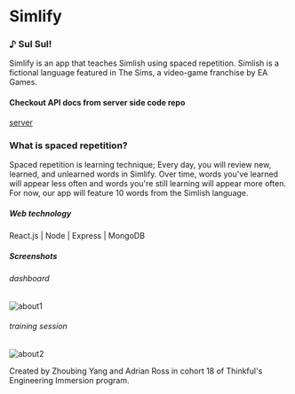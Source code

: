 # Simlify

### ♪ Sul Sul!
Simlify is an app that teaches Simlish using spaced repetition. Simlish is a fictional language featured in The Sims, a video-game franchise by EA Games.
#### Checkout API docs from server side code repo
[server](https://github.com/540376482yzb/a-z-simlify-server)


### What is spaced repetition?
Spaced repetition is learning technique; Every day, you will review new, learned, and unlearned words in Simlify. Over time, words you've learned will appear less often and words you're still learning will appear more often. For now, our app will feature 10 words from the Simlish language.

##### Web technology
React.js | Node | Express | MongoDB

##### Screenshots
###### dashboard
![about1](https://i.imgur.com/oYT10Cim.png)

###### training session
![about2](https://i.imgur.com/Yx1sFIYm.png)

Created by Zhoubing Yang and Adrian Ross in cohort 18 of Thinkful's Engineering Immersion program.
